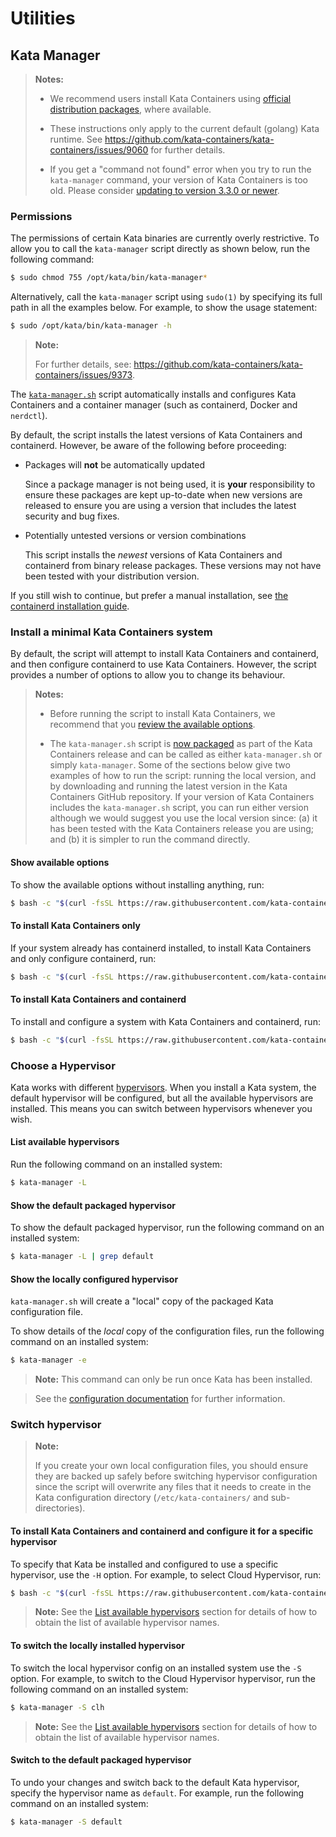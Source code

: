 # Utilities

## Kata Manager

> **Notes:**
>
> - We recommend users install Kata Containers using
>   [official distribution packages](../docs/install/README.md#official-packages), where available.
>
> - These instructions only apply to the current default (golang) Kata runtime.
>   See https://github.com/kata-containers/kata-containers/issues/9060 for further details.
>
> - If you get a "command not found" error when you try to run the `kata-manager` command,
>   your version of Kata Containers is too old. Please consider
>   [updating to version 3.3.0 or newer](https://github.com/kata-containers/kata-containers/releases).

### Permissions

The permissions of certain Kata binaries are currently overly
restrictive. To allow you to call the `kata-manager` script directly
as shown below, run the following command:

```bash
$ sudo chmod 755 /opt/kata/bin/kata-manager*
```

Alternatively, call the `kata-manager` script using `sudo(1)` by
specifying its full path in all the examples below. For example,
to show the usage statement:

```bash
$ sudo /opt/kata/bin/kata-manager -h
```

> **Note:**
>
> For further details, see:
> https://github.com/kata-containers/kata-containers/issues/9373.

The [`kata-manager.sh`](kata-manager.sh) script automatically installs and
configures Kata Containers and a container manager (such as containerd, Docker and `nerdctl`).

By default, the script installs the latest versions of Kata Containers and
containerd. However, be aware of the following before proceeding:

- Packages will **not** be automatically updated

  Since a package manager is not being used, it is **your** responsibility
  to ensure these packages are kept up-to-date when new versions are released
  to ensure you are using a version that includes the latest security and bug fixes.

- Potentially untested versions or version combinations

  This script installs the *newest* versions of Kata Containers
  and containerd from binary release packages. These versions may
  not have been tested with your distribution version.

If you still wish to continue, but prefer a manual installation, see
[the containerd installation guide](/docs/install/container-manager/containerd/containerd-install.md).

### Install a minimal Kata Containers system

By default, the script will attempt to install Kata Containers and
containerd, and then configure containerd to use Kata Containers. However,
the script provides a number of options to allow you to change its
behaviour.

> **Notes:**
>
> - Before running the script to install Kata Containers, we recommend
>   that you [review the available options](#show-available-options).
>
> - The `kata-manager.sh` script is
>   [now packaged](https://github.com/kata-containers/kata-containers/pull/9091)
>   as part of the Kata Containers release and can be called as either
>   `kata-manager.sh` or simply `kata-manager`. Some of the sections
>   below give two examples of how to run the script: running the
>   local version, and by downloading and running the latest version
>   in the Kata Containers GitHub repository. If your version of Kata
>   Containers includes the `kata-manager.sh` script, you can run
>   either version although we would suggest you use the local version
>   since: (a) it has been tested with the Kata Containers release you
>   are using; and (b) it is simpler to run the command directly.

#### Show available options

To show the available options without installing anything, run:

```sh
$ bash -c "$(curl -fsSL https://raw.githubusercontent.com/kata-containers/kata-containers/main/utils/kata-manager.sh) -h"
```

#### To install Kata Containers only

If your system already has containerd installed, to install Kata Containers and only configure containerd, run:

```sh
$ bash -c "$(curl -fsSL https://raw.githubusercontent.com/kata-containers/kata-containers/main/utils/kata-manager.sh) -o"
```

#### To install Kata Containers and containerd

To install and configure a system with Kata Containers and containerd, run:

```bash
$ bash -c "$(curl -fsSL https://raw.githubusercontent.com/kata-containers/kata-containers/main/utils/kata-manager.sh)"
```

### Choose a Hypervisor

Kata works with different [hypervisors](../docs/hypervisors.md). When you install a Kata system, the default hypervisor
will be configured, but all the available hypervisors are installed.
This means you can switch between hypervisors whenever you wish.

#### List available hypervisors

Run the following command on an installed system:

```bash
$ kata-manager -L
```

#### Show the default packaged hypervisor

To show the default packaged hypervisor, run the following
command on an installed system:

```bash
$ kata-manager -L | grep default
```

#### Show the locally configured hypervisor

`kata-manager.sh` will create a "local" copy of the packaged Kata configuration
file.

To show details of the _local_ copy of the configuration files, run
the following command on an installed system:

```bash
$ kata-manager -e
```

> **Note:** This command can only be run once Kata has been installed.

> See the [configuration documentation](https://github.com/kata-containers/kata-containers#configuration)
> for further information.

### Switch hypervisor

> **Note:**
>
> If you create your own local configuration files, you should ensure
> they are backed up safely before switching hypervisor configuration
> since the script will overwrite any files that it needs to create in
> the Kata configuration directory (`/etc/kata-containers/` and
> sub-directories).

#### To install Kata Containers and containerd and configure it for a specific hypervisor

To specify that Kata be installed and configured to use a specific
hypervisor, use the `-H` option. For example, to select Cloud Hypervisor, run:

```bash
$ bash -c "$(curl -fsSL https://raw.githubusercontent.com/kata-containers/kata-containers/main/utils/kata-manager.sh) -H clh"
```

> **Note:** See the [List available hypervisors](#list-available-hypervisors) section
> for details of how to obtain the list of available hypervisor names.

#### To switch the locally installed hypervisor

To switch the local hypervisor config on an installed system use the
`-S` option. For example, to switch to the Cloud Hypervisor hypervisor,
run the following command on an installed system:

```bash
$ kata-manager -S clh
```

> **Note:** See the [List available hypervisors](#list-available-hypervisors) section
> for details of how to obtain the list of available hypervisor names.

#### Switch to the default packaged hypervisor

To undo your changes and switch back to the default Kata hypervisor,
specify the hypervisor name as `default`. For example, run the following command on an installed system:

```bash
$ kata-manager -S default
```
